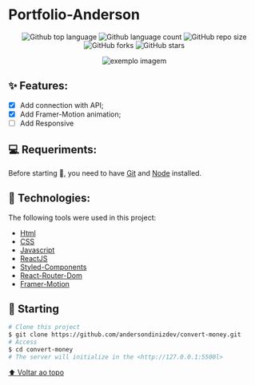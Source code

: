 # Portfolio-Anderson

<!---Esses são exemplos. Veja https://shields.io para outras pessoas ou para personalizar este conjunto de escudos. Você pode querer incluir dependências, status do projeto e informações de licença aqui--->

<p align="center">
  <img alt="Github top language" src="https://img.shields.io/github/languages/top/andersondinizdev/first-node-project?style=for-the-badge">
  
  <img alt="Github language count" src="https://img.shields.io/github/languages/count/andersondinizdev/first-node-project?style=for-the-badge">
  
  <img alt="GitHub repo size" src="https://img.shields.io/github/repo-size/andersondinizdev/first-node-project?style=for-the-badge">

  <img alt="GitHub forks" src="https://img.shields.io/github/forks/andersondinizdev/first-node-project?style=for-the-badge">
    
  <img alt="GitHub stars" src="https://img.shields.io/github/stars/andersondinizdev/first-node-project?style=for-the-badge"/> 

</p>

<p align="center">
<img src="/assets/print.gif" alt="exemplo imagem"/>
 </p>

## ✨ Features:
- [x] Add connection with API;
- [x] Add Framer-Motion animation;
- [ ] Add Responsive

## 💻 Requeriments:

Before starting :checkered_flag:, you need to have [Git](https://git-scm.com) and [Node](https://nodejs.org/en/) installed.

## 🚀 Technologies:

The following tools were used in this project:

- [Html](https://developer.mozilla.org/pt-BR/docs/Web/HTML/Element/html/)  
- [CSS](https://developer.mozilla.org/pt-BR/docs/Web/CSS) 
- [Javascript](https://developer.mozilla.org/pt-BR/docs/Web/JavaScript)
- [ReactJS](https://react.dev/)
- [Styled-Components](https://styled-components.com/docs)
- [React-Router-Dom](https://styled-components.com/docs)
- [Framer-Motion](https://www.framer.com/motion/)

## :checkered_flag: Starting ##

```bash
# Clone this project
$ git clone https://github.com/andersondinizdev/convert-money.git
# Access
$ cd convert-money
# The server will initialize in the <http://127.0.0.1:5500l>
```
[⬆ Voltar ao topo](#convert-money)<br>
